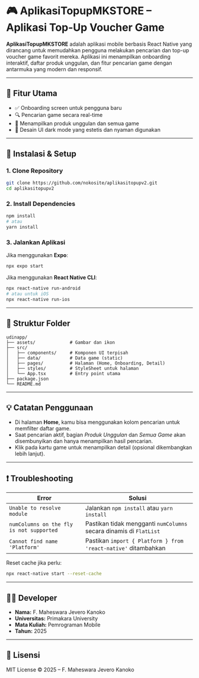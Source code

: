 # 🎮 AplikasiTopupMKSTORE – Aplikasi Top-Up Voucher Game

**AplikasiTopupMKSTORE** adalah aplikasi mobile berbasis React Native yang dirancang untuk memudahkan pengguna melakukan pencarian dan top-up voucher game favorit mereka. Aplikasi ini menampilkan onboarding interaktif, daftar produk unggulan, dan fitur pencarian game dengan antarmuka yang modern dan responsif.

---

## 📱 Fitur Utama

- ✅ Onboarding screen untuk pengguna baru
- 🔍 Pencarian game secara real-time
- 🌟 Menampilkan produk unggulan dan semua game
- 🎨 Desain UI dark mode yang estetis dan nyaman digunakan

---

## 🚀 Instalasi & Setup

### 1. Clone Repository

```bash
git clone https://github.com/nokosite/aplikasitopupv2.git
cd aplikasitopupv2
```

### 2. Install Dependencies

```bash
npm install
# atau
yarn install
```

### 3. Jalankan Aplikasi

Jika menggunakan **Expo**:

```bash
npx expo start
```

Jika menggunakan **React Native CLI**:

```bash
npx react-native run-android
# atau untuk iOS
npx react-native run-ios
```

---

## 📁 Struktur Folder

```
udinapp/
├── assets/             # Gambar dan ikon
├── src/
│   ├── components/     # Komponen UI terpisah
│   ├── data/           # Data game (static)
│   ├── pages/          # Halaman (Home, Onboarding, Detail)
│   ├── styles/         # StyleSheet untuk halaman
│   └── App.tsx         # Entry point utama
├── package.json
└── README.md
```

---

## 💡 Catatan Penggunaan

- Di halaman **Home**, kamu bisa menggunakan kolom pencarian untuk memfilter daftar game.
- Saat pencarian aktif, bagian *Produk Unggulan* dan *Semua Game* akan disembunyikan dan hanya menampilkan hasil pencarian.
- Klik pada kartu game untuk menampilkan detail (opsional dikembangkan lebih lanjut).

---

## ❗ Troubleshooting

| Error | Solusi |
|------|--------|
| `Unable to resolve module` | Jalankan `npm install` atau `yarn install` |
| `numColumns on the fly is not supported` | Pastikan tidak mengganti `numColumns` secara dinamis di `FlatList` |
| `Cannot find name 'Platform'` | Pastikan `import { Platform } from 'react-native'` ditambahkan |

Reset cache jika perlu:
```bash
npx react-native start --reset-cache
```

---

## 👨‍💻 Developer

- **Nama:** F. Maheswara Jevero Kanoko  
- **Universitas:** Primakara University  
- **Mata Kuliah:** Pemrograman Mobile  
- **Tahun:** 2025

---

## 📄 Lisensi

MIT License © 2025 – F. Maheswara Jevero Kanoko